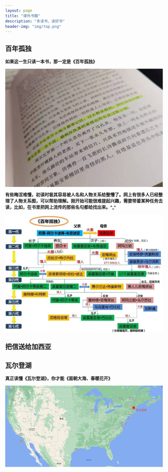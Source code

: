 ```yaml
---
layout: page 
title: "课外书籍" 
description: "多读书，读好书" 
header-img: "img/top.png" 
---
```


## 百年孤独

**如果这一生只读一本书，那一定是《百年孤独》**

<center>
<p><img src="/img/WechatIMG73.jpeg" align="center"></p>
</center>

**有些晦涩难懂，初读时极其容易被人名和人物关系给整懵了。网上有很多人已经整理了人物关系图，可以帮助理解。刚开始可能很难提起兴趣，需要带着某种任务去读，比如，在书里把网上流传的那些名句都给找出来。^_^**

<center>
<p><img src="/img/21360004d642aa43f27d.jpeg" align="center"></p>
</center>


## 把信送给加西亚

## 瓦尔登湖

**真正读懂《瓦尔登湖》，你才能《面朝大海、春暖花开》**

<center>
<p><img src="/img/WeChatWorkScreenshot_90291612-d3d0-45c3-91c5-a9e72fd6b66a.png" align="center"></p>
</center>